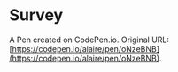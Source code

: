 # Survey

A Pen created on CodePen.io. Original URL: [https://codepen.io/alaire/pen/oNzeBNB](https://codepen.io/alaire/pen/oNzeBNB).

